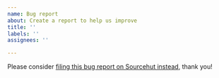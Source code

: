 ```yaml
---
name: Bug report
about: Create a report to help us improve
title: ''
labels: ''
assignees: ''

---
```


Please consider [filing this bug report on Sourcehut instead](https://todo.sr.ht/~citizen428/methodfinder), thank you!
